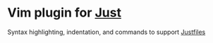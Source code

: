 # Vim plugin for [Just](https://github.com/casey/just)

Syntax highlighting, indentation, and commands to support [Justfiles](https://github.com/casey/just)
